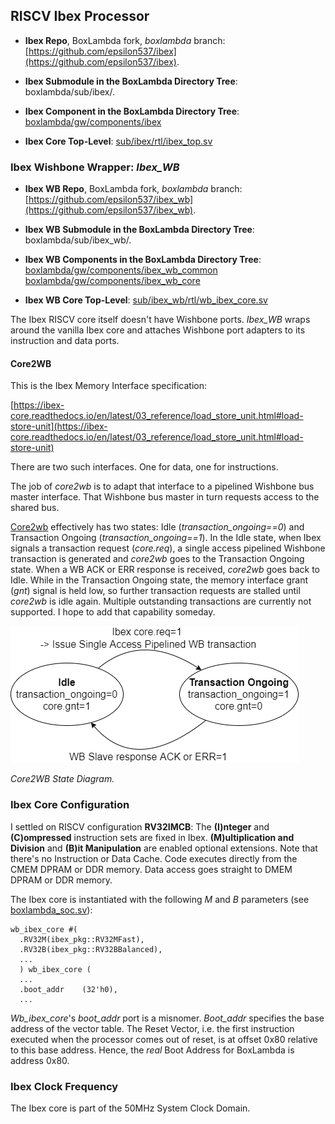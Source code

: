 ## RISCV Ibex Processor

- **Ibex Repo**, BoxLambda fork, *boxlambda* branch: 
  [https://github.com/epsilon537/ibex](https://github.com/epsilon537/ibex).

- **Ibex Submodule in the BoxLambda Directory Tree**: 
  boxlambda/sub/ibex/.

- **Ibex Component in the BoxLambda Directory Tree**: 
  [boxlambda/gw/components/ibex](https://github.com/epsilon537/boxlambda/tree/master/gw/components/ibex)

- **Ibex Core Top-Level**:
[sub/ibex/rtl/ibex_top.sv](https://github.com/epsilon537/ibex/blob/acdf41b2bf3ed2f33ed5c29e65c1625d22e4aab5/rtl/ibex_top.sv)

### Ibex Wishbone Wrapper: *Ibex_WB*

- **Ibex WB Repo**, BoxLambda fork, *boxlambda* branch: 
  [https://github.com/epsilon537/ibex_wb](https://github.com/epsilon537/ibex_wb).

- **Ibex WB Submodule in the BoxLambda Directory Tree**: 
  boxlambda/sub/ibex_wb/.

- **Ibex WB Components in the BoxLambda Directory Tree**: 
  [boxlambda/gw/components/ibex_wb_common](https://github.com/epsilon537/boxlambda/tree/master/gw/components/ibex_wb_common)
  [boxlambda/gw/components/ibex_wb_core](https://github.com/epsilon537/boxlambda/tree/master/gw/components/ibex_wb_core)

- **Ibex WB Core Top-Level**:
[sub/ibex_wb/rtl/wb_ibex_core.sv](https://github.com/epsilon537/ibex_wb/blob/87a97e38f3cf15bee80eb69bfa82166c00842b1e/rtl/wb_ibex_core.sv)

The Ibex RISCV core itself doesn't have Wishbone ports. *Ibex_WB* wraps around the vanilla Ibex core and attaches Wishbone port adapters to its instruction and data ports.

#### Core2WB

This is the Ibex Memory Interface specification:

[https://ibex-core.readthedocs.io/en/latest/03_reference/load_store_unit.html#load-store-unit](https://ibex-core.readthedocs.io/en/latest/03_reference/load_store_unit.html#load-store-unit)

There are two such interfaces. One for data, one for instructions.

The job of *core2wb* is to adapt that interface to a pipelined Wishbone bus master interface. That Wishbone bus master in turn requests access to the shared bus. 

[Core2wb](https://github.com/epsilon537/ibex_wb/blob/boxlambda/rtl/core2wb.sv) effectively has two states: Idle (*transaction_ongoing==0*) and Transaction Ongoing (*transaction_ongoing==1*). In the Idle state, when Ibex signals a transaction request (*core.req*), a single access pipelined Wishbone transaction is generated and *core2wb* goes to the Transaction Ongoing state. When a WB ACK or ERR response is received, *core2wb* goes back to Idle. While in the Transaction Ongoing state, the memory interface grant (*gnt*) signal is held low, so further transaction requests are stalled until *core2wb* is idle again.
Multiple outstanding transactions are currently not supported. I hope to add that capability someday.

![Core2WB State Diagram.](assets/core2wb_fsm_new.png)

*Core2WB State Diagram.* 

### Ibex Core Configuration

I settled on RISCV configuration **RV32IMCB**: The **(I)nteger** and **(C)ompressed** instruction sets are fixed in Ibex. **(M)ultiplication and Division** and **(B)it Manipulation** are enabled optional extensions.
Note that there's no Instruction or Data Cache. Code executes directly from the CMEM DPRAM or DDR memory. Data access goes straight to DMEM DPRAM or DDR memory.

The Ibex core is instantiated with the following *M* and *B* parameters (see [boxlambda_soc.sv](https://github.com/epsilon537/boxlambda/blob/master/gw/components/boxlambda_soc/rtl/boxlambda_soc.sv)):

```
wb_ibex_core #(
  .RV32M(ibex_pkg::RV32MFast),
  .RV32B(ibex_pkg::RV32BBalanced),
  ...
  ) wb_ibex_core (
  ...  
  .boot_addr    (32'h0),
  ...
```

*Wb_ibex_core*'s *boot_addr* port is a misnomer. *Boot_addr* specifies the base address of the vector table. The Reset Vector, i.e. the first instruction executed when the processor comes out of reset, is at offset 0x80 relative to this base address. Hence, the *real* Boot Address for BoxLambda is address 0x80.

### Ibex Clock Frequency

The Ibex core is part of the 50MHz System Clock Domain.
